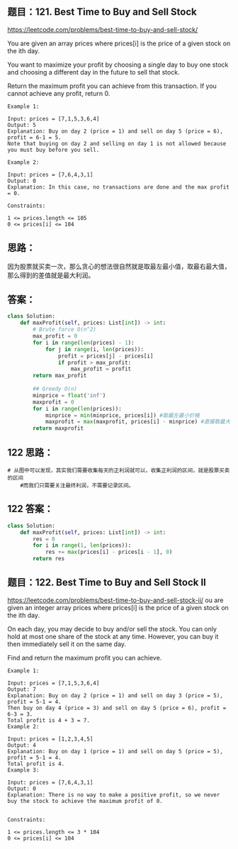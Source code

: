 ## 题目：121. Best Time to Buy and Sell Stock
https://leetcode.com/problems/best-time-to-buy-and-sell-stock/

You are given an array prices where prices[i] is the price of a given stock on the ith day.

You want to maximize your profit by choosing a single day to buy one stock and choosing a different day in the future to sell that stock.

Return the maximum profit you can achieve from this transaction. If you cannot achieve any profit, return 0.
```
Example 1:

Input: prices = [7,1,5,3,6,4]
Output: 5
Explanation: Buy on day 2 (price = 1) and sell on day 5 (price = 6), profit = 6-1 = 5.
Note that buying on day 2 and selling on day 1 is not allowed because you must buy before you sell.

Example 2:

Input: prices = [7,6,4,3,1]
Output: 0
Explanation: In this case, no transactions are done and the max profit = 0.
 
Constraints:

1 <= prices.length <= 105
0 <= prices[i] <= 104
```
## 思路：

因为股票就买卖一次，那么贪心的想法很自然就是取最左最小值，取最右最大值，那么得到的差值就是最大利润。

## 答案：
```python
class Solution:
    def maxProfit(self, prices: List[int]) -> int:
        # Brute force O(n^2)
        max_profit = 0
        for i in range(len(prices) - 1):
            for j in range(i, len(prices)):
                profit = prices[j] - prices[i]
                if profit > max_profit:
                    max_profit = profit
        return max_profit
       
        ## Greedy O(n)
        minprice = float('inf')
        maxprofit = 0
        for i in range(len(prices)):
            minprice = min(minprice, prices[i]) #取最左最小价格
            maxprofit = max(maxprofit, prices[i] - minprice) #直接取最大区间利润
        return maxprofit

```
## 122 思路：
```
# 从图中可以发现，其实我们需要收集每天的正利润就可以，收集正利润的区间，就是股票买卖的区间
    #而我们只需要关注最终利润，不需要记录区间。
```

## 122 答案：
```python
class Solution:
    def maxProfit(self, prices: List[int]) -> int:
        res = 0
        for i in range(1, len(prices)):
            res += max(prices[i] - prices[i - 1], 0)
        return res

```

## 题目：122. Best Time to Buy and Sell Stock II
https://leetcode.com/problems/best-time-to-buy-and-sell-stock-ii/
ou are given an integer array prices where prices[i] is the price of a given stock on the ith day.

On each day, you may decide to buy and/or sell the stock. You can only hold at most one share of the stock at any time. However, you can buy it then immediately sell it on the same day.

Find and return the maximum profit you can achieve.

 
```
Example 1:

Input: prices = [7,1,5,3,6,4]
Output: 7
Explanation: Buy on day 2 (price = 1) and sell on day 3 (price = 5), profit = 5-1 = 4.
Then buy on day 4 (price = 3) and sell on day 5 (price = 6), profit = 6-3 = 3.
Total profit is 4 + 3 = 7.
Example 2:

Input: prices = [1,2,3,4,5]
Output: 4
Explanation: Buy on day 1 (price = 1) and sell on day 5 (price = 5), profit = 5-1 = 4.
Total profit is 4.
Example 3:

Input: prices = [7,6,4,3,1]
Output: 0
Explanation: There is no way to make a positive profit, so we never buy the stock to achieve the maximum profit of 0.
 

Constraints:

1 <= prices.length <= 3 * 104
0 <= prices[i] <= 104
```
